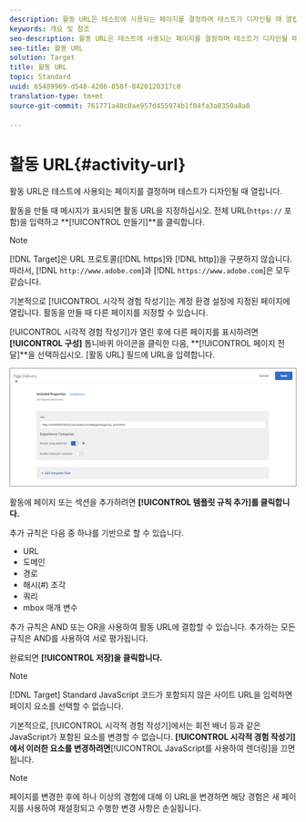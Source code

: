 ```yaml
---
description: 활동 URL은 테스트에 사용되는 페이지를 결정하며 테스트가 디자인될 때 열립니다.
keywords: 개요 및 참조
seo-description: 활동 URL은 테스트에 사용되는 페이지를 결정하며 테스트가 디자인될 때 열립니다.
seo-title: 활동 URL
solution: Target
title: 활동 URL
topic: Standard
uuid: 65489969-d548-4286-858f-8420120317c0
translation-type: tm+mt
source-git-commit: 761771a48c0ae957d455974b1f04fa3a8350a8a0

---
```



# 활동 URL{#activity-url}

활동 URL은 테스트에 사용되는 페이지를 결정하며 테스트가 디자인될 때 열립니다.

활동을 만들 때 메시지가 표시되면 활동 URL을 지정하십시오. 전체 URL(`https://` 포함)을 입력하고 **[!UICONTROL 만들기]**를 클릭합니다.

>[!NOTE]
>
>[!DNL Target]은 URL 프로토콜([!DNL https]와 [!DNL http])을 구분하지 않습니다. 따라서, [!DNL `http://www.adobe.com`]과 [!DNL `https://www.adobe.com`]은 모두 같습니다.

기본적으로 [!UICONTROL 시각적 경험 작성기]는 계정 환경 설정에 지정된 페이지에 열립니다. 활동을 만들 때 다른 페이지를 지정할 수 있습니다.

[!UICONTROL 시각적 경험 작성기]가 열린 후에 다른 페이지를 표시하려면 **[!UICONTROL 구성]** 톱니바퀴 아이콘을 클릭한 다음, **[!UICONTROL 페이지 전달]**을 선택하십시오. [활동 URL] 필드에 URL을 입력합니다.

![](assets/url-config.png)

활동에 페이지 또는 섹션을 추가하려면 **[!UICONTROL 템플릿 규칙 추가]를 클릭합니다.**

추가 규칙은 다음 중 하나를 기반으로 할 수 있습니다.

* URL
* 도메인
* 경로
* 해시(#) 조각
* 쿼리
* mbox 매개 변수

추가 규칙은 AND 또는 OR을 사용하여 활동 URL에 결합할 수 있습니다. 추가하는 모든 규칙은 AND를 사용하여 서로 평가됩니다.

완료되면 **[!UICONTROL 저장]을 클릭합니다.**

>[!NOTE]
>
>[!DNL Target] Standard JavaScript 코드가 포함되지 않은 사이트 URL을 입력하면 페이지 요소를 선택할 수 없습니다.

기본적으로, [!UICONTROL 시각적 경험 작성기]에서는 회전 배너 등과 같은 JavaScript가 포함된 요소를 변경할 수 없습니다. **[!UICONTROL 시각적 경험 작성기]에서 이러한 요소를 변경하려면**[!UICONTROL JavaScript를 사용하여 렌더링]을 끄면 됩니다.

>[!NOTE]
>
>페이지를 변경한 후에 하나 이상의 경험에 대해 이 URL을 변경하면 해당 경험은 새 페이지를 사용하여 재설정되고 수행한 변경 사항은 손실됩니다.

